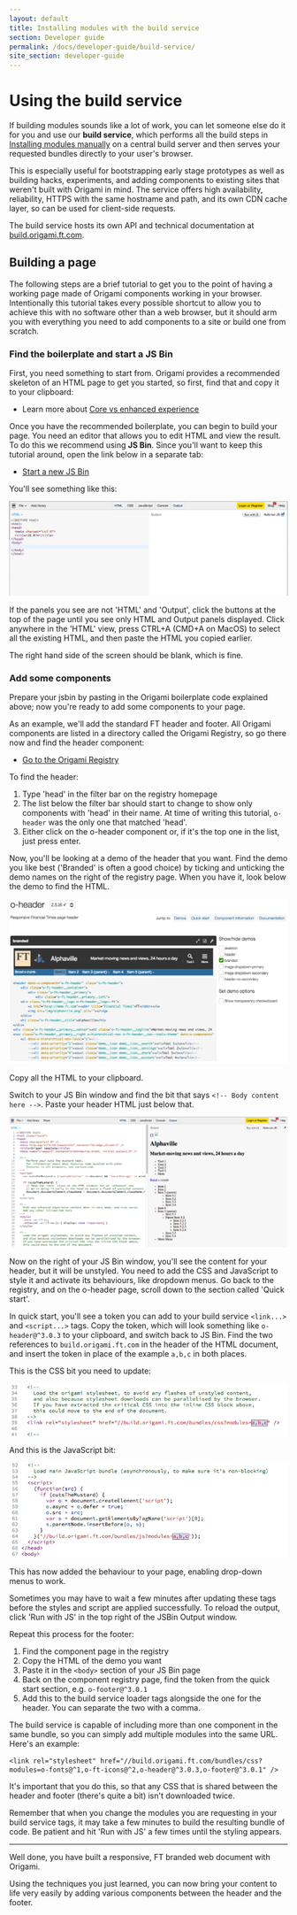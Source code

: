 ```yaml
---
layout: default
title: Installing modules with the build service
section: Developer guide
permalink: /docs/developer-guide/build-service/
site_section: developer-guide
---
```


# Using the build service

If building modules sounds like a lot of work, you can let someone else do it for you and use our **build service**, which performs all the build steps in [Installing modules manually]({{site.baseurl}}/docs/developer-guide/building-modules) on a central build server and then serves your requested bundles directly to your user's browser.

This is especially useful for bootstrapping early stage prototypes as well as building hacks, experiments, and adding components to existing sites that weren't built with Origami in mind.  The service offers high availability, reliability, HTTPS with the same hostname and path, and its own CDN cache layer, so can be used for client-side requests.

The build service hosts its own API and technical documentation at [build.origami.ft.com](http://build.origami.ft.com).

## Building a page

The following steps are a brief tutorial to get you to the point of having a working page made of Origami components working in your browser.  Intentionally this tutorial takes every possible shortcut to allow you to achieve this with no software other than a web browser, but it should arm you with everything you need to add components to a site or build one from scratch.

### Find the boilerplate and start a JS Bin

First, you need something to start from.  Origami provides a recommended skeleton of an HTML page to get you started, so first, find that and copy it to your clipboard:

* Learn more about [Core vs enhanced experience]({{site.baseurl}}/docs/developer-guide/using-modules/#core-vs-enhanced-experience)

Once you have the recommended boilerplate, you can begin to build your page.  You need an editor that allows you to edit HTML and view the result.  To do this we recommend using **JS Bin**.  Since you'll want to keep this tutorial around, open the link below in a separate tab:

* [Start a new JS Bin](http://jsbin.com)

You'll see something like this:

![JS Bin start screen](/img/jsbin.png)

If the panels you see are not 'HTML' and 'Output', click the buttons at the top of the page until you see only HTML and Output panels displayed.  Click anywhere in the 'HTML' view, press CTRL+A (CMD+A on MacOS) to select all the existing HTML, and then paste the HTML you copied earlier.

The right hand side of the screen should be blank, which is fine.


### Add some components

Prepare your jsbin by pasting in the Origami boilerplate code explained above; now you're ready to add some components to your page.

As an example, we'll add the standard FT header and footer.  All Origami components are listed in a directory called the Origami Registry, so go there now and find the header component:

* [Go to the Origami Registry](http://registry.origami.ft.com)

To find the header:

1. Type 'head' in the filter bar on the registry homepage
2. The list below the filter bar should start to change to show only components with 'head' in their name.  At time of writing this tutorial, `o-header` was the only one that matched 'head'.
3. Either click on the o-header component or, if it's the top one in the list, just press enter.

Now, you'll be looking at a demo of the header that you want.  Find the demo you like best ('Branded' is often a good choice) by ticking and unticking the demo names on the right of the registry page.  When you have it, look below the demo to find the HTML.

![HTML source of a demo in the Origami registry](/img/registry-demo-html.png)

Copy all the HTML to your clipboard.

Switch to your JS Bin window and find the bit that says `<!-- Body content here -->`.  Paste your header HTML just below that.

![After pasting the source of a component into a JS Bin](/img/jsbin-unstyled-component.png)

Now on the right of your JS Bin window, you'll see the content for your header, but it will be unstyled.  You need to add the CSS and JavaScript to style it and activate its behaviours, like dropdown menus.  Go back to the registry, and on the o-header page, scroll down to the section called 'Quick start'.

In quick start, you'll see a token you can add to your build service `<link...>` and `<script...>` tags.  Copy the token, which will look something like `o-header@^3.0.3` to your clipboard, and switch back to JS Bin.  Find the two references to `build.origami.ft.com` in the header of the HTML document, and insert the token in place of the example `a,b,c` in both places.

This is the CSS bit you need to update:

![Updating the boilerplate HTML to load your modules' CSS](/img/build-service-link-example.png)

And this is the JavaScript bit:

![Updating the boilerplate HTML to load your modules' JavaScript](/img/build-service-script-example.png)

This has now added the behaviour to your page, enabling drop-down menus to work.

<aside>Sometimes you may have to wait a few minutes after updating these tags before the styles and script are applied successfully.  To reload the output, click 'Run with JS' in the top right of the JSBin Output window.</aside>

Repeat this process for the footer:

1. Find the component page in the registry
1. Copy the HTML of the demo you want
1. Paste it in the `<body>` section of your JS Bin page
1. Back on the component registry page, find the token from the quick start section, e.g. `o-footer@^3.0.1`
1. Add this to the build service loader tags alongside the one for the header.  You can separate the two with a comma.

The build service is capable of including more than one component in the same bundle, so you can simply add multiple modules into the same URL.  Here's an example:

	<link rel="stylesheet" href="//build.origami.ft.com/bundles/css?modules=o-fonts@^1,o-ft-icons@^2,o-header@^3.0.3,o-footer@^3.0.1" />

It's important that you do this, so that any CSS that is shared between the header and footer (there's quite a bit) isn't downloaded twice.

<aside>Remember that when you change the modules you are requesting in your build service tags, it may take a few minutes to build the resulting bundle of code.  Be patient and hit 'Run with JS' a few times until the styling appears.</aside>


----

Well done, you have built a responsive, FT branded web document with Origami.

Using the techniques you just learned, you can now bring your content to life very easily by adding various components between the header and the footer.
